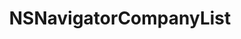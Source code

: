﻿---
uid: crmscript_ref_NSNavigatorCompanyList
title: NSNavigatorCompanyList
intellisense: Void.NSNavigatorCompanyList
keywords: NSNavigatorCompanyList
so.topic: reference
---
